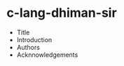 # c-lang-dhiman-sir

 - Title
 - Introduction
 - Authors
 - Acknnowledgements

##


##


##


##



